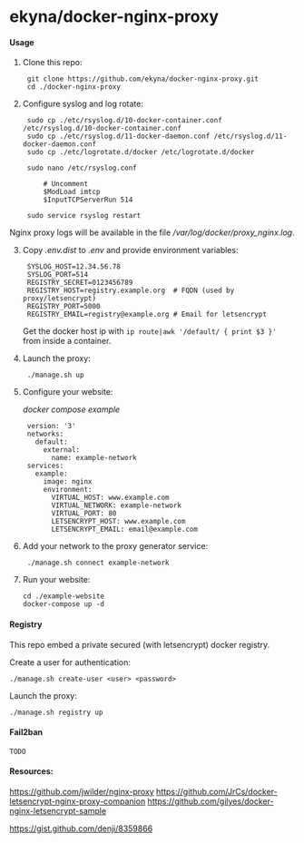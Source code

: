 ekyna/docker-nginx-proxy
===

#### Usage

1. Clone this repo: 

        git clone https://github.com/ekyna/docker-nginx-proxy.git
        cd ./docker-nginx-proxy

2. Configure syslog and log rotate:
    
        sudo cp ./etc/rsyslog.d/10-docker-container.conf /etc/rsyslog.d/10-docker-container.conf
        sudo cp ./etc/rsyslog.d/11-docker-daemon.conf /etc/rsyslog.d/11-docker-daemon.conf
        sudo cp ./etc/logrotate.d/docker /etc/logrotate.d/docker
        
        sudo nano /etc/rsyslog.conf
        
            # Uncomment
            $ModLoad imtcp
            $InputTCPServerRun 514 
        
        sudo service rsyslog restart

Nginx proxy logs will be available in the file _/var/log/docker/proxy_nginx.log_.

3. Copy _.env.dist_ to _.env_ and provide environment variables:

        SYSLOG_HOST=12.34.56.78
        SYSLOG_PORT=514
        REGISTRY_SECRET=0123456789
        REGISTRY_HOST=registry.example.org  # FQDN (used by proxy/letsencrypt)
        REGISTRY_PORT=5000
        REGISTRY_EMAIL=registry@example.org # Email for letsencrypt 

    Get the docker host ip with ```ip route|awk '/default/ { print $3 }'``` from inside a container.

3. Launch the proxy: 

        ./manage.sh up

4. Configure your website: 
    
    _docker compose example_

        version: '3'
        networks:
          default:
            external:
              name: example-network
        services:
          example:
            image: nginx
            environment:
              VIRTUAL_HOST: www.example.com
              VIRTUAL_NETWORK: example-network
              VIRTUAL_PORT: 80
              LETSENCRYPT_HOST: www.example.com
              LETSENCRYPT_EMAIL: email@example.com

5. Add your network to the proxy generator service:

        ./manage.sh connect example-network

6. Run your website:

       cd ./example-website
       docker-compose up -d 
                  

#### Registry 

This repo embed a private secured (with letsencrypt) docker registry.

Create a user for authentication: 

    ./manage.sh create-user <user> <password>

Launch the proxy:
     
    ./manage.sh registry up

#### Fail2ban

    TODO

#### Resources:

https://github.com/jwilder/nginx-proxy
https://github.com/JrCs/docker-letsencrypt-nginx-proxy-companion
https://github.com/gilyes/docker-nginx-letsencrypt-sample

https://gist.github.com/denji/8359866

